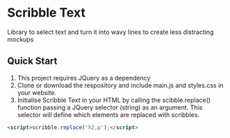 # Scribble Text
Library to select text and turn it into wavy lines to create less distracting mockups

## Quick Start
1. This project requires JQuery as a dependency 
2. Clone or download the respository and include main.js and styles.css in your website.
3. Initialise Scribble Text in your HTML by calling the scibble.replace() function passing a JQuery selector (string) as an argument. This selector will define which elements are replaced with scribbles. 
```html
<script>scribble.replace('h2,p');</script>
```
